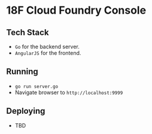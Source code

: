 # 18F Cloud Foundry Console

## Tech Stack
- `Go` for the backend server.
- `AngularJS` for the frontend.

## Running
- `go run server.go`
- Navigate browser to `http://localhost:9999`

## Deploying
- TBD
